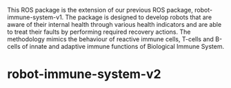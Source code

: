This ROS package is the extension of our previous ROS package, robot-immune-system-v1. The package is designed to develop robots that are aware of their internal health through various health indicators and are able to treat their faults by performing required recovery actions. The methodology mimics the behaviour of reactive immune cells, T-cells and B-cells of innate and adaptive immune functions of Biological Immune System. 
# robot-immune-system-v2
